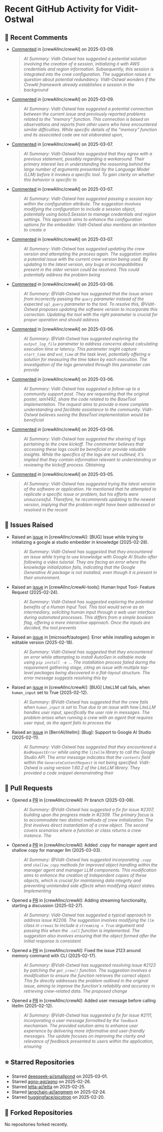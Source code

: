 # Recent GitHub Activity for Vidit-Ostwal

## 💬 Recent Comments
- [Commented](https://github.com/crewAIInc/crewAI/issues/2299#issuecomment-2708734819) in [crewAIInc/crewAI] on 2025-03-09.
  > *AI Summary: Vidit-Ostwal has suggested a potential solution involving the creation of a session, initializing it with AWS credentials and region information. Subsequently, this session is integrated into the crew configuration. The suggestion raises a question about potential redundancy. Vidit-Ostwal wonders if the CrewAI framework already establishes a session in the background*
- [Commented](https://github.com/crewAIInc/crewAI/issues/2299#issuecomment-2708734402) in [crewAIInc/crewAI] on 2025-03-09.
  > *AI Summary: Vidit-Ostwal has suggested a potential connection between the current issue and previously reported problems related to the "memory" function. This connection is based on observations and reports from other users who have encountered similar difficulties. While specific details of the "memory" function and its associated code are not elaborated upon,*
- [Commented](https://github.com/crewAIInc/crewAI/issues/2288#issuecomment-2706538369) in [crewAIInc/crewAI] on 2025-03-07.
  > *AI Summary: Vidit-Ostwal has suggested that they agree with a previous statement, possibly regarding a workaround. Their primary interest lies in understanding the reasoning behind the large number of arguments presented by the Language Model (LLM) before it invokes a specific tool. To gain clarity on whether this behavior is specific to*
- [Commented](https://github.com/crewAIInc/crewAI/issues/2299#issuecomment-2706530675) in [crewAIInc/crewAI] on 2025-03-07.
  > *AI Summary: Vidit-Ostwal has suggested passing a session key within the configuration attribute. The suggestion involves modifying the configuration to include a session object, potentially using boto3.Session to manage credentials and region settings. This approach aims to enhance the configuration options for the embedder. Vidit-Ostwal also mentions an intention to create a*
- [Commented](https://github.com/crewAIInc/crewAI/issues/1998#issuecomment-2706313002) in [crewAIInc/crewAI] on 2025-03-07.
  > *AI Summary: Vidit-Ostwal has suggested updating the crew version and attempting the process again. The suggestion implies a potential issue with the current crew version being used. By updating to the latest version, any bugs or incompatibilities present in the older version could be resolved. This could potentially address the problem being*
- [Commented](https://github.com/crewAIInc/crewAI/issues/1866#issuecomment-2704446036) in [crewAIInc/crewAI] on 2025-03-06.
  > *AI Summary: @Vidit-Ostwal has suggested that the issue arises from incorrectly passing the `query` parameter instead of the expected `sql_query` parameter to the tool. To resolve this, @Vidit-Ostwal proposes updating the software version to incorporate this correction. Updating the tool with the right parameter is crucial for proper operation and should address*
- [Commented](https://github.com/crewAIInc/crewAI/issues/1875#issuecomment-2704429873) in [crewAIInc/crewAI] on 2025-03-06.
  > *AI Summary: @Vidit-Ostwal has suggested exploring the `output_log_file` parameter to address concerns about calculating execution time or latency. This parameter might capture `start_time` and `end_time` at the task level, potentially offering a solution for measuring the time taken by each execution. The investigation of the logs generated through this parameter can provide*
- [Commented](https://github.com/crewAIInc/crewAI/issues/2288#issuecomment-2704377369) in [crewAIInc/crewAI] on 2025-03-06.
  > *AI Summary: Vidit-Ostwal has suggested a follow-up to a community support post. They are requesting that the original poster, iam1492, share the code related to the BaseTool implementation. The request aims to provide a more complete understanding and facilitate assistance to the community. Vidit-Ostwal believes seeing the BaseTool implementation would be beneficial*
- [Commented](https://github.com/crewAIInc/crewAI/issues/2294#issuecomment-2704225087) in [crewAIInc/crewAI] on 2025-03-06.
  > *AI Summary: Vidit-Ostwal has suggested the sharing of logs pertaining to the crew kickoff. The commenter believes that accessing these logs could be beneficial or provide valuable insights. While the specifics of the logs are not outlined, it's implied that they contain information relevant to understanding or reviewing the kickoff process. Obtaining*
- [Commented](https://github.com/crewAIInc/crewAI/issues/1882#issuecomment-2701818692) in [crewAIInc/crewAI] on 2025-03-05.
  > *AI Summary: Vidit-Ostwal has suggested trying the latest version of the software or application. He mentioned that he attempted to replicate a specific issue or problem, but his efforts were unsuccessful. Therefore, he recommends updating to the newest version, implying that the problem might have been addressed or resolved in the recent*

## 🐛 Issues Raised
- Raised an [issue](https://github.com/crewAIInc/crewAI/issues/2255) in [crewAIInc/crewAI]: [BUG] Issue while trying to initializing a google ai studio embedder in knowledge (2025-02-28).
  > *AI Summary: Vidit-Ostwal has suggested that they encountered an issue while trying to use knowledge with Google AI Studio after following a video tutorial. They are facing an error where the knowledge initialization fails, indicating that the Google Generative AI package is not installed, even though it is present in their environment.*
- Raised an [issue](https://github.com/crewAIInc/crewAI-tools/issues/223) in [crewAIInc/crewAI-tools]: Human Input Tool- Feature Request (2025-02-24).
  > *AI Summary: Vidit-Ostwal has suggested exploring the potential benefits of a Human Input Tool. This tool would serve as an intermediary, soliciting human input through a web user interface during automated processes. This differs from a simple boolean flag, offering a more interactive approach. Once the inputs are decided, the tool prevents*
- Raised an [issue](https://github.com/microsoft/autogen/issues/5591) in [microsoft/autogen]: Error while installing autogen in editable version (2025-02-18).
  > *AI Summary: Vidit-Ostwal has suggested that they encountered an error while attempting to install AutoGen in editable mode using `pip install -e .`. The installation process failed during the requirement gathering stage, citing an issue with multiple top-level packages being discovered in a flat-layout structure. The error message suggests resolving this by*
- Raised an [issue](https://github.com/crewAIInc/crewAI/issues/2111) in [crewAIInc/crewAI]: [BUG] LiteLLM call fails, when `human_input` set to True (2025-02-12).
  > *AI Summary: @Vidit-Ostwal has suggested that the crew fails when `human_input` is set to True due to an issue with how LiteLLM handles user input, specifically the user role in messages. The problem arises when running a crew with an agent that requires user input, as the agent fails to process the*
- Raised an [issue](https://github.com/BerriAI/litellm/issues/8467) in [BerriAI/litellm]: [Bug]: Support to Google AI Studio (2025-02-11).
  > *AI Summary: Vidit-Ostwal has suggested that they encountered a `BadRequestError` while using the `litellm` library to call the Google Studio API. The error message indicates that the `contents` field within the `GenerateContentRequest` is not being specified. Vidit-Ostwal is using version 1.60.2 of the LiteLLM library. They provided a code snippet demonstrating their*

## 🚀 Pull Requests
- Opened a [PR](https://github.com/crewAIInc/crewAI/pull/2312) in [crewAIInc/crewAI]: Pr branch (2025-03-08).
  > *AI Summary: @Vidit-Ostwal has suggested a fix for issue #2307, building upon the progress made in #2309. The primary focus is to accommodate two distinct methods of crew initialization. The first involves direct instantiation of a crew object. The second covers scenarios where a function or class returns a crew instance. The*
- Opened a [PR](https://github.com/crewAIInc/crewAI/pull/2265) in [crewAIInc/crewAI]: Added .copy for manager agent and shallow copy for manager llm (2025-03-03).
  > *AI Summary: @Vidit-Ostwal has suggested incorporating `.copy` and `shallow_copy` methods for improved object handling within the manager agent and manager LLM components. This modification aims to enhance the creation of independent copies of these objects, which is crucial for maintaining data integrity and preventing unintended side effects when modifying object states. Implementing*
- Opened a [PR](https://github.com/crewAIInc/crewAI/pull/2247) in [crewAIInc/crewAI]: Adding streaming functionality, starting a discussion (2025-02-27).
  > *AI Summary: Vidit-Ostwal has suggested a typical approach to address issue #2206. The suggestion involves modifying the `llm` class in `crewai` to include a `streaming = True` argument and passing this when the `.call` function is implemented. The suggestion also involves ensuring that the object formed after the initial response is consistent*
- Opened a [PR](https://github.com/crewAIInc/crewAI/pull/2155) in [crewAIInc/crewAI]: Fixed the issue 2123 around memory command with CLI (2025-02-17).
  > *AI Summary: @Vidit-Ostwal has suggested resolving issue #2123 by patching the `get_crew()` function. The suggestion involves a modification to ensure the function retrieves the correct object. This fix directly addresses the problem outlined in the original issue, aiming to improve the function's reliability and accuracy in retrieving crew-related data. The proposed change*
- Opened a [PR](https://github.com/crewAIInc/crewAI/pull/2112) in [crewAIInc/crewAI]: Added user message before calling litellm (2025-02-12).
  > *AI Summary: @Vidit-Ostwal has suggested a fix for issue #2111, incorporating a user message formatted by the `feedback` mechanism. The provided solution aims to enhance user experience by delivering more informative and user-friendly messages. The update focuses on improving the clarity and relevance of feedback presented to users within the application, ensuring*

## ⭐ Starred Repositories
- Starred [deepseek-ai/smallpond](https://github.com/deepseek-ai/smallpond) on 2025-03-01.
- Starred [agno-agi/agno](https://github.com/agno-agi/agno) on 2025-02-26.
- Starred [letta-ai/letta](https://github.com/letta-ai/letta) on 2025-02-25.
- Starred [langchain-ai/langmem](https://github.com/langchain-ai/langmem) on 2025-02-24.
- Starred [huggingface/picotron](https://github.com/huggingface/picotron) on 2025-02-20.

## 🍴 Forked Repositories
No repositories forked recently.
